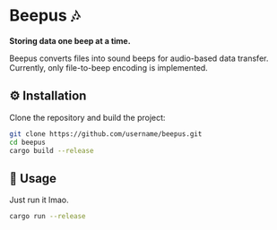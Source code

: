 # Beepus 🎶

**Storing data one beep at a time.**

Beepus converts files into sound beeps for audio-based data transfer. Currently, only file-to-beep encoding is implemented.

## ⚙️ Installation

Clone the repository and build the project:

```bash
git clone https://github.com/username/beepus.git
cd beepus
cargo build --release
```

## 🚀 Usage

Just run it lmao.

```bash
cargo run --release
```
